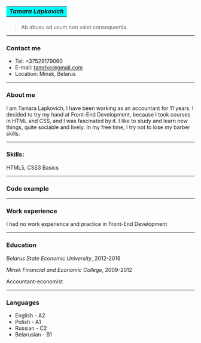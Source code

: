 # <table><tr><td bgcolor = #00FFFF>***Tamara Lapkovich***</td></tr></table>   

> Ab abusu ad usum non valet consequentia.
****
###  **Contact me**
* Tel: +37529179060
* E-mail: tamrike@gmail.com
* Location: Minsk, Belarus
****
### **About me**
I am Tamara Lapkovich, I have been working as an accountant for 11 years. I decided to try my hand at Front-End Development, because I took courses in HTML and CSS, and I was fascinated by it. I like to study and learn new things, quite sociable and lively. In my free time, I try not to lose my barber skills.
****
### **Skills:**
HTML5, CSS3 Basics
****
### **Code example**

****
### **Work experience**
I had no work experience and practice in Front-End Development
****
### **Education**
*Belarus State Economic University*, 2012-2016 

*Minsk Financial and Economic College*, 2009-2012

Accountant-economist
****
### **Languages**
* English - A2
* Polish - A1
* Russian - С2
* Belarusian - B1